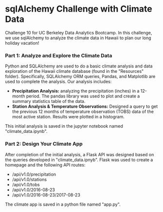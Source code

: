 # sqlAlchemy Challenge with Climate Data
Challenge 10 for UC Berkeley Data Analytics Bootcamp. In this challenge, we use sqlAlchemy to analyze the climate data in Hawaii to plan our long holiday vacation!

### Part 1: Analyze and Explore the Climate Data
Python and SQLAlchemy are used to do a basic climate analysis and data exploration of the Hawaii climate database (found in the "Resources" folder). Specifically, SQLAlchemy ORM queries, Pandas, and Matplotlib are used to complete the analysis. Our analysis includes:  
- **Precipitation Analysis:** analyzing the precipitation (inches) in a 12-month period. The pandas library was used to plot and create a summary statistics table of the data.  
- **Station Analysis & Temperature Observations:** Designed a query to get the previous 12 months of temperature observation (TOBS) data of the most active station. Results were plotted in a histogram.

This initial analysis is saved in the jupyter notebook named "climate_data.ipynb".

### Part 2: Design Your Climate App
After completion of the initial analysis, a Flask API was designed based on the queries developed in "climate_data.ipnyb". Flask was used to create a homepage and the following API routes:
- /api/v1.0/precipitation
- /api/v1.0/stations
- /api/v1.0/tobs
- /api/v1.0/2016-08-23
- /api/v1.0/2016-08-23/2017-08-23
  
The climate app is saved in a python file named "app.py".
